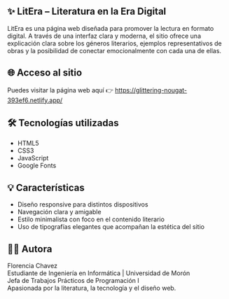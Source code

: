 ## ✨ LitEra – Literatura en la Era Digital

LitEra es una página web diseñada para promover la lectura en formato digital.
A través de una interfaz clara y moderna, el sitio ofrece una explicación clara sobre los géneros literarios, ejemplos representativos de obras y la posibilidad de conectar emocionalmente con cada una de ellas.

## 🌐 Acceso al sitio

Puedes visitar la página web aquí 👉 https://glittering-nougat-393ef6.netlify.app/

## 🛠️ Tecnologías utilizadas

- HTML5
- CSS3
- JavaScript 
- Google Fonts

## 💡 Características

- Diseño responsive para distintos dispositivos
- Navegación clara y amigable
- Estilo minimalista con foco en el contenido literario
- Uso de tipografías elegantes que acompañan la estética del sitio


## 👩‍💻 Autora

Florencia Chavez  
Estudiante de Ingeniería en Informática | Universidad de Morón  
Jefa de Trabajos Prácticos de Programación I  
Apasionada por la literatura, la tecnología y el diseño web.

